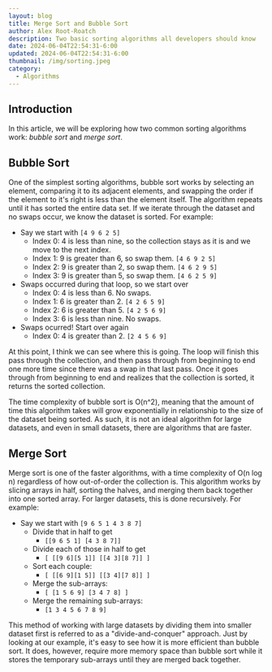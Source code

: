 ```yaml
---
layout: blog
title: Merge Sort and Bubble Sort
author: Alex Root-Roatch
description: Two basic sorting algorithms all developers should know
date: 2024-06-04T22:54:31-6:00
updated: 2024-06-04T22:54:31-6:00
thumbnail: /img/sorting.jpeg
category:
  - Algorithms
---
```


## Introduction

In this article, we will be exploring how two common sorting algorithms work: *bubble sort* and *merge sort*.

## Bubble Sort

One of the simplest sorting algorithms, bubble sort works by selecting an element, comparing it to its adjacent elements, and swapping the order if the element to it's right is less than the element itself. The algorithm repeats until it has sorted the entire data set. If we iterate through the dataset and no swaps occur, we know the dataset is sorted. For example: 

- Say we start with `[4 9 6 2 5]`
  - Index 0: 4 is less than nine, so the collection stays as it is and we move to the next index.
  - Index 1: 9 is greater than 6, so swap them. `[4 6 9 2 5]`
  - Index 2: 9 is greater than 2, so swap them. `[4 6 2 9 5]`
  - Index 3: 9 is greater than 5, so swap them. `[4 6 2 5 9]`
- Swaps occurred during that loop, so we start over
  - Index 0: 4 is less than 6. No swaps. 
  - Index 1: 6 is greater than 2. `[4 2 6 5 9]`
  - Index 2: 6 is greater than 5. `[4 2 5 6 9]`
  - Index 3: 6 is less than nine. No swaps. 
- Swaps ocurred! Start over again
  - Index 0: 4 is greater than 2. `[2 4 5 6 9]`

At this point, I think we can see where this is going. The loop will finish this pass through the collection, and then pass through from beginning to end one more time since there was a swap in that last pass. Once it goes through from beginning to end and realizes that the collection is sorted, it returns the sorted collection.

The time complexity of bubble sort is O(n^2), meaning that the amount of time this algorithm takes will grow exponentially in relationship to the size of the dataset being sorted. As such, it is not an ideal algorithm for large datasets, and even in small datasets, there are algorithms that are faster. 

## Merge Sort

Merge sort is one of the faster algorithms, with a time complexity of O(n log n) regardless of how out-of-order the collection is. This algorithm works by slicing arrays in half, sorting the halves, and merging them back together into one sorted array. For larger datasets, this is done recursively. For example: 

- Say we start with `[9 6 5 1 4 3 8 7]`
  - Divide that in half to get 
    - `[[9 6 5 1] [4 3 8 7]]`
  - Divide each of those in half to get
    - `[ [[9 6][5 1]] [[4 3][8 7]] ]`
  - Sort each couple: 
    - `[ [[6 9][1 5]] [[3 4][7 8]] ]`
  - Merge the sub-arrays: 
    - `[ [1 5 6 9] [3 4 7 8] ]`
  - Merge the remaining sub-arrays: 
    - `[1 3 4 5 6 7 8 9]`

This method of working with large datasets by dividing them into smaller dataset first is referred to as a "divide-and-conquer" approach. Just by looking at our example, it's easy to see how it is more efficient than bubble sort. It does, however, require more memory space than bubble sort while it stores the temporary sub-arrays until they are merged back together. 



